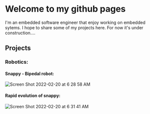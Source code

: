# Welcome to my github pages

I'm an embedded software engineer that enjoy working on embedded sytems. 
I hope to share some of my projects here. For now it's under construction.... 

## Projects
### Robotics:
#### Snappy - Bipedal robot:

![Screen Shot 2022-02-20 at 6 28 58 AM](https://user-images.githubusercontent.com/61064338/154847613-a3018e6b-a6ca-4055-bfcb-b52ed6d7937a.png)



#### Rapid evolution of snappy: 
![Screen Shot 2022-02-20 at 6 31 41 AM](https://user-images.githubusercontent.com/61064338/154847704-e04aa51b-bde9-4511-9b5b-3db01dba7326.png)


